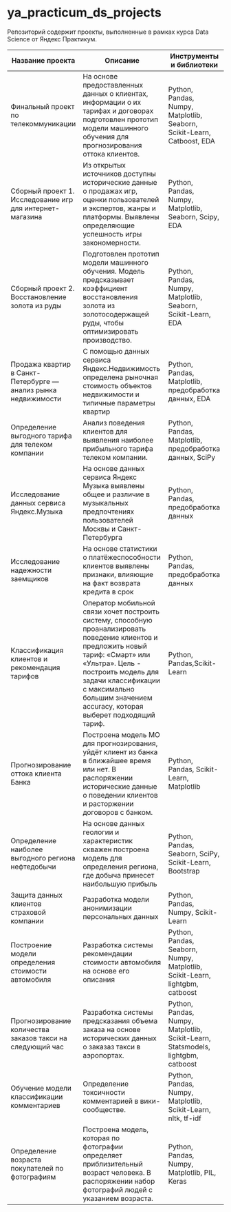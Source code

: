 # ya_practicum_ds_projects
Репозиторий содержит проекты, выполненные в рамках курса Data Science  от Яндекс Практикум.

| Название проекта | Описание | Инструменты и библиотеки | 
| --- | --- |--- | 
| Финальный проект по телекоммуникации | На основе предоставленных данных о клиентах, информации о их тарифах и договорах подготовлен прототип модели машинного обучения для прогнозирования оттока клиентов. | Python, Pandas, Numpy, Matplotlib, Seaborn, Scikit-Learn, Catboost, EDA | 
| Сборный проект 1. Исследование игр для интернет-магазина  | Из открытых источников доступны исторические данные о продажах игр, оценки пользователей и экспертов, жанры и платформы. Выявлены определяющие успешность игры закономерности. |  Python, Pandas, Numpy, Matplotlib, Seaborn, Scipy, EDA |
| Сборный проект 2. Восстановление золота из руды | Подготовлен прототип модели машинного обучения. Модель  предсказывает коэффициент восстановления золота из золотосодержащей руды, чтобы оптимизировать производство. | Python, Pandas, Numpy, Matplotlib, Seaborn, Scikit-Learn, EDA |
| Продажа квартир в Санкт-Петербурге — анализ рынка недвижимости | С помощью данных сервиса Яндекс.Недвижимость определена рыночная стоимость объектов недвижимости и типичные параметры квартир |  Python, Pandas, Matplotlib, предобработка данных, EDA |
| Определение выгодного тарифа для телеком компании | Анализ поведения клиентов для выявления наиболее прибыльного тарифа телеком компании. | Python, Pandas, Matplotlib, предобработка данных, SciPy|
| Исследование данных сервиса Яндекс.Музыка | На основе данных сервиса Яндекс Музыка выявлены общее и различие в музыкальных предпочтениях пользователей Москвы и Санкт-Петербурга | Python, Pandas, предобработка данных|
| Исследование надежности заемщиков | На основе статистики о платёжеспособности клиентов выявлены признаки, влияющие на факт возврата кредита в срок | Python, Pandas, предобработка данных |
| Классификация клиентов и рекомендация тарифов | Оператор мобильной связи хочет построить систему, способную проанализировать поведение клиентов и предложить новый тариф: «Смарт» или «Ультра». Цель - построить модель для задачи классификации с максимально большим значением accuracy, которая выберет подходящий тариф.|  Python, Pandas,Scikit-Learn |
| Прогнозирование оттока клиента Банка | Построена модель МО для прогнозирования, уйдёт клиент из банка в ближайшее время или нет. В распоряжении исторические данные о поведении клиентов и расторжении договоров с банком. | Python, Pandas, Scikit-Learn, Matplotlib  |
|Определение наиболее выгодного региона нефтедобычи | На основе данных геологии и характеристик скважен построена модель для определения региона, где добыча принесет наибольшую прибыль |  Python, Pandas, Seaborn,  SciPy, Scikit-Learn, Bootstrap |
| Защита данных клиентов страховой компании | Разработка модели анонимизации персональных данных|  Python, Pandas, Numpy, Scikit-Learn |
| Построение модели определения стоимости автомобиля | Разработка системы рекомендации стоимости автомобиля на основе его описания |  Python, Pandas, Seaborn,  Numpy, Matplotlib, Scikit-Learn, lightgbm, catboost |
| Прогнозирование количества заказов такси на следующий час | Разработка системы предсказания объема заказа на основе исторических данных о заказаз такси в аэропортах. |   Python, Pandas,  Numpy, Matplotlib,  Scikit-Learn, Statsmodels, lightgbm, catboost |
| Обучение модели классификации комментариев | Определение токсичности комментарией в вики-сообществе. |  Python, Pandas,  Numpy, Matplotlib,  Scikit-Learn, nltk, tf-idf |
| Определение возраста покупателей по фотографиям | Построена модель, которая по фотографии определяет приблизительный возраст человека. В распоряжении набор фотографий людей с указанием возраста. | Python, Pandas,  Numpy, Matplotlib, PIL, Keras |

